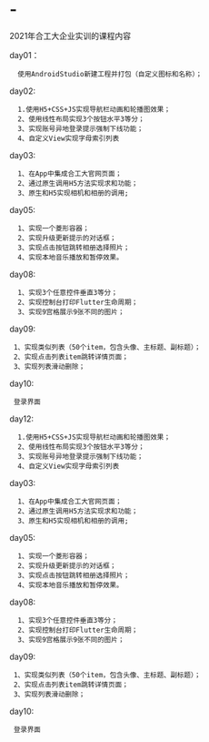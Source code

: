 # -
2021年合工大企业实训的课程内容

day01：
      
      使用AndroidStudio新建工程并打包（自定义图标和名称）；

day02:

      1.使用H5+CSS+JS实现导航栏动画和轮播图效果；
      2、使用线性布局实现3个按钮水平3等分；
      3、实现账号异地登录提示强制下线功能；
      4、自定义View实现字母索引列表
      
day03:

      1、在App中集成合工大官网页面；
      2、通过原生调用H5方法实现求和功能； 
      3、原生和H5实现相机和相册的调用;
      
day05:
      
      1、实现一个菱形容器；
      2、实现升级更新提示的对话框；  
      3、实现点击按钮跳转相册选择照片；  
      4、实现本地音乐播放和暂停效果。

day08:

      1、实现3个任意控件垂直3等分；
      2、实现控制台打印Flutter生命周期；
      3、实现9宫格展示9张不同的图片；
      
day09:

     1、实现类似列表（50个item，包含头像、主标题、副标题）；
     2、实现点击列表item跳转详情页面；
     3、实现列表滑动删除；

day10:
     
     登录界面
     
day12:

      1.使用H5+CSS+JS实现导航栏动画和轮播图效果；
      2、使用线性布局实现3个按钮水平3等分；
      3、实现账号异地登录提示强制下线功能；
      4、自定义View实现字母索引列表
      
day03:

      1、在App中集成合工大官网页面；
      2、通过原生调用H5方法实现求和功能； 
      3、原生和H5实现相机和相册的调用;
      
day05:
      
      1、实现一个菱形容器；
      2、实现升级更新提示的对话框；  
      3、实现点击按钮跳转相册选择照片；  
      4、实现本地音乐播放和暂停效果。

day08:

      1、实现3个任意控件垂直3等分；
      2、实现控制台打印Flutter生命周期；
      3、实现9宫格展示9张不同的图片；
      
day09:

     1、实现类似列表（50个item，包含头像、主标题、副标题）；
     2、实现点击列表item跳转详情页面；
     3、实现列表滑动删除；

day10:
     
     登录界面     
     
     
     
